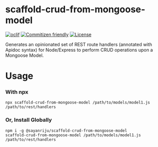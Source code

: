 scaffold-crud-from-mongoose-model
========
[![oclif](https://img.shields.io/badge/cli-oclif-brightgreen.svg)](https://oclif.io)
[![Commitizen friendly](https://img.shields.io/badge/commitizen-friendly-brightgreen.svg)](http://commitizen.github.io/cz-cli/)
[![License](https://img.shields.io/npm/l/mynewcli.svg)](https://github.com/sayanriju/mynewcli/blob/master/package.json)

Generates an opinionated set of REST route handlers (annotated with Apidoc syntax) for Node/Express to perform CRUD operations upon a Mongoose Model.

# Usage

### With npx
```
npx scaffold-crud-from-mongoose-model /path/to/models/model1.js /path/to/rest/handlers
```
### Or, Install Globally
```
npm i -g @sayanriju/scaffold-crud-from-mongoose-model
scaffold-crud-from-mongoose-model /path/to/models/model1.js /path/to/rest/handlers
```
